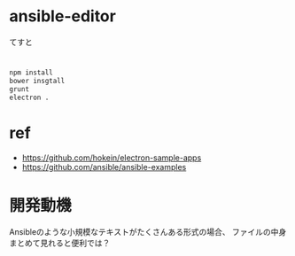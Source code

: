 # ansible-editor

てすと

#

```bash
npm install
bower insgtall
grunt
electron .
```

# ref

- https://github.com/hokein/electron-sample-apps
- https://github.com/ansible/ansible-examples

# 開発動機

Ansibleのような小規模なテキストがたくさんある形式の場合、
ファイルの中身まとめて見れると便利では？
